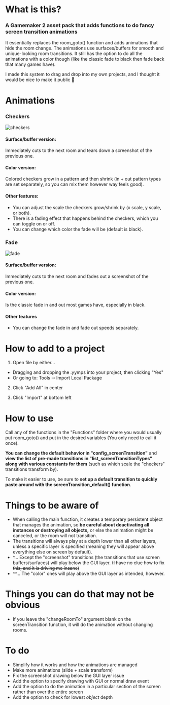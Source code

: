 # What is this?
### **A Gamemaker 2 asset pack that adds functions to do fancy screen transition animations**

It essentially replaces the room_goto() function and adds animations that hide the room change. The animations use surfaces/buffers for smooth and unique-looking room transitions. It still has the option to do all the animations with a color though (like the classic fade to black then fade back that many games have).

I made this system to drag and drop into my own projects, and I thought it would be nice to make it public 💚
# Animations

### Checkers
![checkers](https://i.giphy.com/media/v1.Y2lkPTc5MGI3NjExaDdzcWtubDUwaHlsc24yZHR6aGg4OThtampyYWwwM3hnc3A4eWxzNiZlcD12MV9pbnRlcm5hbF9naWZfYnlfaWQmY3Q9Zw/56jEpCjNjRJda4Wwvy/giphy.gif)

#### Surface/buffer version: 
Immediately cuts to the next room and tears down a screenshot of the previous one.

#### Color version: 
Colored checkers grow in a pattern and then shrink (in + out pattern types are set separately, so you can mix them however way feels good).

#### Other features:
- You can adjust the scale the checkers grow/shrink by (x scale, y scale, or both).
- There is a fading effect that happens behind the checkers, which you can toggle on or off.
- You can change which color the fade will be (default is black).

### Fade
![fade](https://i.giphy.com/media/v1.Y2lkPTc5MGI3NjExeDFxOXFnbXE2M2hwcjc2aTQ4aGU1bGM5N2VlaDZ2NmZmZ3g4dHhsdyZlcD12MV9pbnRlcm5hbF9naWZfYnlfaWQmY3Q9Zw/50cEFPLpVgmyRxpDGV/giphy.gif)

#### Surface/buffer version: 
Immediately cuts to the next room and fades out a screenshot of the previous one.

#### Color version: 
Is the classic fade in and out most games have, especially in black.

#### Other features
- You can change the fade in and fade out speeds separately.
# How to add to a project
1. Open file by either...
- Dragging and dropping the .yymps into your project, then clicking "Yes"
- Or going to: Tools ⇾ Import Local Package

2. Click "Add All" in center

3. Click "Import" at bottom left
# How to use
Call any of the functions in the "Functions" folder where you would usually put room_goto() and put in the desired variables (You only need to call it once).

**You can change the default behavior in "config_screenTransition"** and **view the list of pre-made transitions in "list_screenTransitionTypes" along with various constants for them** (such as which scale the "checkers" transitions transform by).

To make it easier to use, be sure to **set up a default transition to quickly paste around with the screenTransition_default() function**.
# Things to be aware of
- When calling the main function, it creates a temporary persistent object that manages the animation, so **be careful about deactivating all instances or destroying all objects,** or else the animation might be canceled, or the room will not transition.
- The transitions will always play at a depth lower than all other layers, unless a specific layer is specified (meaning they will appear above everything else on screen by default).
- ^... Except the "screenshot" transitions (the transitions that use screen buffers/surfaces) will play below the GUI layer. ~~(I have no clue how to fix this, and it is driving me insane)~~
- ^^... The "color" ones will play above the GUI layer as intended, however.

# Things you can do that may not be obvious
- If you leave the "changeRoomTo" argument blank on the screenTransition function, it will do the animation without changing rooms.
# To do
- Simplify how it works and how the animations are managed
- Make more animations (slide + scale transform)
- Fix the screenshot drawing below the GUI layer issue
- Add the option to specify drawing with GUI or normal draw event
- Add the option to do the animation in a particular section of the screen rather than over the entire screen
- Add the option to check for lowest _object_ depth
